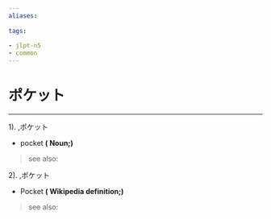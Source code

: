 ```yaml
---
aliases:
    
tags:
    
- jlpt-n5
- common
---
```


# ポケット
---
1).
,ポケット

- pocket
**( Noun;)**
> see also: 
            
2).
,ポケット

- Pocket
**( Wikipedia definition;)**
> see also: 
            
